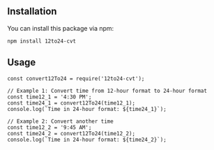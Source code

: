 ## Installation

You can install this package via npm:

```
npm install 12to24-cvt
```

## Usage

```
const convert12To24 = require('12to24-cvt');

// Example 1: Convert time from 12-hour format to 24-hour format
const time12_1 = '4:30 PM';
const time24_1 = convert12To24(time12_1);
console.log(`Time in 24-hour format: ${time24_1}`);

// Example 2: Convert another time
const time12_2 = '9:45 AM';
const time24_2 = convert12To24(time12_2);
console.log(`Time in 24-hour format: ${time24_2}`);
```
